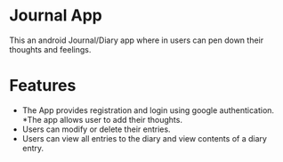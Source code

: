 # Journal App

This an android Journal/Diary app where in users can pen down their thoughts and feelings. 

# Features

* The App provides registration and login using google authentication.
*The app allows user to add their thoughts.
* Users can modify or delete their entries.
* Users can view all entries to the diary and view contents of a diary entry.

